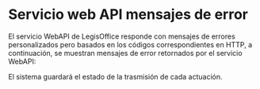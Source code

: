 # Servicio web API mensajes de error

El servicio WebAPI de LegisOffice responde con mensajes de errores personalizados pero basados en los códigos correspondientes en HTTP, a continuación, se muestran mensajes de error retornados por el servicio WebAPI:


El sistema guardará el estado de la trasmisión de cada actuación.